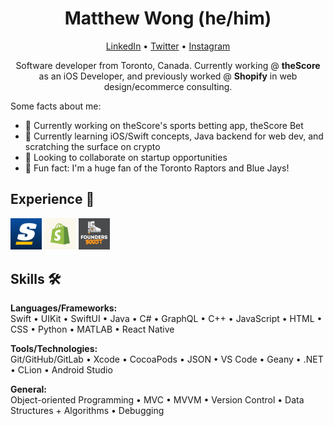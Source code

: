 <h1 align="center">Matthew Wong (he/him)</h1>
<p align="center"><a href="https://www.linkedin.com/in/mattwong-ca/">LinkedIn</a> • <a href="https://twitter.com/mattwong_ca">Twitter</a> • <a href="https://www.instagram.com/mattwong.ca/">Instagram</a></p>
<!--<p align="center">Swift iOS Developer • Android Java Developer • Startups 🚀</p>-->
<p align="center">Software developer from Toronto, Canada. Currently working @ <b>theScore</b> as an iOS Developer, and previously worked @ <b>Shopify</b> in web design/ecommerce consulting.</p>

Some facts about me:
- 📱 Currently working on theScore's sports betting app, theScore Bet
- 📘 Currently learning iOS/Swift concepts, Java backend for web dev, and scratching the surface on crypto
- 🤝 Looking to collaborate on startup opportunities
- 🏀 Fun fact: I'm a huge fan of the Toronto Raptors and Blue Jays!
<!-- - 🤔 I’m looking for help with ... -->

<h2>Experience 💼</h2>

<img src="https://github.com/MattWong-ca/MattWong-ca/blob/main/theScore.png" width=10% height=10%>  <img src="https://github.com/MattWong-ca/MattWong-ca/blob/main/Shopify.jpeg" width=10% height=10%>  <img src="https://github.com/MattWong-ca/MattWong-ca/blob/main/FoundersBoost.jpeg" width=10% height=10%>

<h2>Skills 🛠</h2>
<b>Languages/Frameworks:</b></br>
Swift • UIKit • SwiftUI • Java • C# • GraphQL • C++ • JavaScript • HTML • CSS • Python • MATLAB • React Native
<p></p>
<b>Tools/Technologies:</b></br>
Git/GitHub/GitLab • Xcode • CocoaPods • JSON • VS Code • Geany • .NET • CLion • Android Studio
<p></p>
<b>General:</b></br>
Object-oriented Programming • MVC • MVVM • Version Control • Data Structures + Algorithms • Debugging
